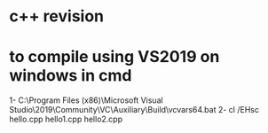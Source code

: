 # c++ revision

# to compile using VS2019 on windows in cmd
1- C:\Program Files (x86)\Microsoft Visual Studio\2019\Community\VC\Auxiliary\Build\vcvars64.bat
2- cl /EHsc hello.cpp hello1.cpp hello2.cpp